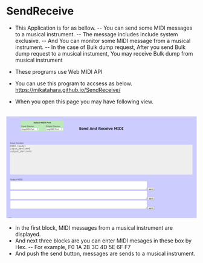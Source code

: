 # SendReceive
- This Application is for as bellow.
-- You can send some MIDI messages to a musical instrument.
-- The message includes include system exclusive.
-- And You can monitor some MIDI message from a musical instrument.
-- In the case of Bulk dump request, After you send Bulk dump request to a musical instument, You may receive Bulk dump from musical instrument

- These programs use Web MIDI API
- You can use this program to accsess as below. https://mikatahara.github.io/SendReceive/<br>
- When you open this page you may have following view.<br>

<br>
<img src="sendreceive.png">
<br>

- In the first block, MIDI messages from a musical instrument are displayed.
- And next three blocks are you can enter MIDI mesages in these box by Hex.
-- For example, F0 1A 2B 3C 4D 5E 6F F7
- And push the send button, messages are sends to a musical instrument.

